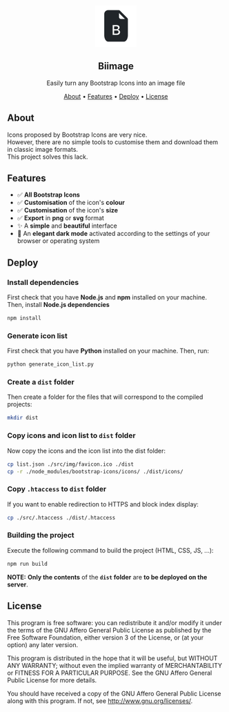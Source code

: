 <p align="center"><img src="/src/img/android-chrome-96x96.png"></p>
<h2 align="center">Biimage</h2>
<p align="center">Easily turn any Bootstrap Icons into an image file </p>
<p align="center">
    <a href="#about">About</a> •
    <a href="#features">Features</a> •
    <a href="#deploy">Deploy</a> •
    <a href="#license">License</a>
</p>

## About

Icons proposed by Bootstrap Icons are very nice.  
However, there are no simple tools to customise them and download them in classic image formats.  
This project solves this lack.

## Features

- ✅ **All Bootstrap Icons**
- ✅ **Customisation** of the icon's **colour**
- ✅ **Customisation** of the icon's **size**
- ✅ **Export** in **png** or **svg** format
- ✨ A **simple** and **beautiful** interface
- 🌙 An **elegant dark mode** activated according to the settings of your browser or operating system

## Deploy

### Install dependencies

First check that you have **Node.js** and **npm** installed on your machine.
Then, install **Node.js dependencies**
```bash
npm install
```

### Generate icon list

First check that you have **Python** installed on your machine.
Then, run:
```bash
python generate_icon_list.py
```

### Create a `dist` folder

Then create a folder for the files that will correspond to the compiled projects:
```bash
mkdir dist
```

### Copy icons and icon list to `dist` folder

Now copy the icons and the icon list into the dist folder:
```bash
cp list.json ./src/img/favicon.ico ./dist
cp -r ./node_modules/bootstrap-icons/icons/ ./dist/icons/
```

### Copy `.htaccess` to `dist` folder

If you want to enable redirection to HTTPS and block index display:
```bash
cp ./src/.htaccess ./dist/.htaccess
```

### Building the project

Execute the following command to build the project (HTML, CSS, JS, ...):
```bash
npm run build
```
**NOTE:** **Only the contents** of the **`dist` folder** are **to be deployed on the server**.

## License

This program is free software: you can redistribute it and/or modify it under the terms of the GNU Affero General Public License as published by the Free Software Foundation, either version 3 of the License, or (at your option) any later version.

This program is distributed in the hope that it will be useful, but WITHOUT ANY WARRANTY; without even the implied warranty of MERCHANTABILITY or FITNESS FOR A PARTICULAR PURPOSE. See the GNU Affero General Public License for more details.

You should have received a copy of the GNU Affero General Public License along with this program. If not, see http://www.gnu.org/licenses/.

